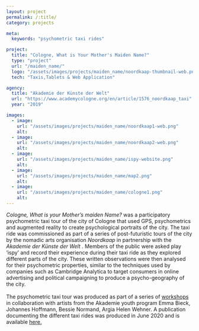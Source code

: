 ```yaml
---
layout: project
permalink: /:title/
category: projects

meta:
  keywords: "psychometric taxi rides"

project:
  title: "Cologne, What is Your Mother's Maiden Name?"
  type: "project"
  url: "/maiden_name/"
  logo: "/assets/images/projects/maiden_name/noordkaap-thumbnail-web.png"
  tech: "Taxis,Tablets & Web Application"

agency:
  title: "Akademie der Künste der Welt"
  url: "https://www.academycologne.org/en/article/1576_noordkaap_taxi"
  year: "2019"

images:
  - image:
    url: "/assets/images/projects/maiden_name/noordkaap1-web.png"
    alt:
  - image:
    url: "/assets/images/projects/maiden_name/noordkaap2-web.png"
    alt:
  - image:
    url: "/assets/images/projects/maiden_name/ispy-website.png"
    alt:
  - image:
    url: "/assets/images/projects/maiden_name/map2.png"
    alt:
  - image:
    url: "/assets/images/projects/maiden_name/cologne1.png"
    alt:
---
```

<p><i>Cologne, What is your Mother’s maiden Name?</i>  was a participatory psychometric taxi tour of the city of Cologne that used GPS, psychometrics and augmented reality to create psychological portraits of the city. The taxi ride was commissioned as part of a series of post-futuristic tours of the city by the nomadic arts organisation <i>Noordkaap</i> in partnership with the <i>Akademie der Künste der Welt</i> . Members of the public were asked play ‘ispy’ and record their experience during their taxi ride as they explored different parts of the city. These written observations were then analysed for their psychometric properties, similar to the techniques used by companies such as Cambridge Analytica to target consumers in online advertising and political campaigning to produce a psycho-geography of the city.
<br>
<br>
The psychometric taxi tour was produced as part of a series of <a href="/cologne-maiden-name-workshop/">workshops</a> in collaboration with artists from the Akademie youth program Emma Bieck, Johannes Hoffmann, Bessie Normand, Argia Helen Wehner. A publication documenting the different taxi rides was produced in June 2020 and is available <a href="https://issuu.com/maxdovey/docs/nk-taxi-inside_black_web">here.</a>
